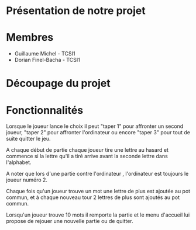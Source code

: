 # Présentation de notre projet

# Membres 

- Guillaume Michel - TCSI1
- Dorian Finel-Bacha - TCSI1

# Découpage du projet

# Fonctionnalités
Lorsque le joueur lance le choix il peut "taper 1" pour affronter un second joueur, "taper 2" pour affronter l'ordinateur ou encore "taper 3" pour tout de suite quitter le jeu.

A chaque début de partie chaque joueur tire une lettre au hasard et commence si la lettre qu'il a tiré arrive avant la seconde lettre dans l'alphabet.

A noter que lors d'une partie contre l'ordinateur , l'ordinateur est toujours le joueur numéro 2.

Chaque fois qu'un joueur trouve un mot une lettre de plus est ajoutée au pot commun, et à chaque nouveau tour 2 lettres de plus sont ajoutés au pot commun.

Lorsqu'un joueur trouve 10 mots il remporte la partie et le menu d'accueil lui propose de rejouer une nouvelle partie ou de quitter.
